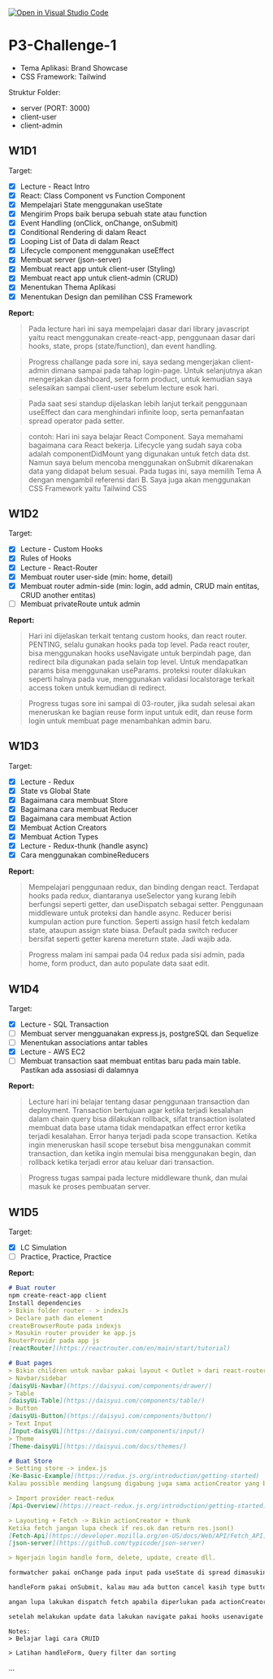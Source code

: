 [![Open in Visual Studio Code](https://classroom.github.com/assets/open-in-vscode-c66648af7eb3fe8bc4f294546bfd86ef473780cde1dea487d3c4ff354943c9ae.svg)](https://classroom.github.com/online_ide?assignment_repo_id=10471235&assignment_repo_type=AssignmentRepo)
# P3-Challenge-1

- Tema Aplikasi: Brand Showcase
- CSS Framework: Tailwind

Struktur Folder:

- server (PORT: 3000)
- client-user
- client-admin

## W1D1

Target:

- [x] Lecture - React Intro
- [x] React: Class Component vs Function Component
- [x] Mempelajari State menggunakan useState
- [x] Mengirim Props baik berupa sebuah state atau function
- [x] Event Handling (onClick, onChange, onSubmit)
- [x] Conditional Rendering di dalam React
- [x] Looping List of Data di dalam React
- [x] Lifecycle component menggunakan useEffect
- [x] Membuat server (json-server)
- [x] Membuat react app untuk client-user (Styling)
- [x] Membuat react app untuk client-admin (CRUD)
- [x] Menentukan Thema Aplikasi
- [x] Menentukan Design dan pemilihan CSS Framework

**Report:**

> Pada lecture hari ini saya mempelajari dasar dari library javascript yaitu react menggunakan create-react-app, penggunaan dasar dari hooks, state, props (state/function), dan event handling.

> Progress challange pada sore ini, saya sedang mengerjakan client-admin dimana sampai pada tahap login-page. Untuk selanjutnya akan mengerjakan dashboard, serta form product, untuk kemudian saya selesaikan sampai client-user sebelum lecture esok hari.

> Pada saat sesi standup dijelaskan lebih lanjut terkait penggunaan useEffect dan cara menghindari infinite loop, serta pemanfaatan spread operator pada setter.

> contoh: Hari ini saya belajar React Component. Saya memahami bagaimana cara React bekerja. Lifecycle yang sudah saya coba adalah componentDidMount yang digunakan untuk fetch data dst. Namun saya belum mencoba menggunakan onSubmit dikarenakan data yang didapat belum sesuai.
> Pada tugas ini, saya memilih Tema A dengan mengambil referensi dari B. Saya juga akan menggunakan CSS Framework yaitu Tailwind CSS

## W1D2

Target:

- [x] Lecture - Custom Hooks
- [x] Rules of Hooks
- [x] Lecture - React-Router
- [x] Membuat router user-side (min: home, detail)
- [x] Membuat router admin-side (min: login, add admin, CRUD main entitas, CRUD another entitas)
- [ ] Membuat privateRoute untuk admin

**Report:**

> Hari ini dijelaskan terkait tentang custom hooks, dan react router. PENTING, selalu gunakan hooks pada top level. Pada react router, bisa menggunakan hooks useNavigate untuk berpindah page, dan redirect bila digunakan pada selain top level. Untuk mendapatkan params bisa menggunakan useParams. proteksi router dilakukan seperti halnya pada vue, menggunakan validasi localstorage terkait access token untuk kemudian di redirect.

> Progress tugas sore ini sampai di 03-router, jika sudah selesai akan meneruskan ke bagian reuse form input untuk edit, dan reuse form login untuk membuat page menambahkan admin baru.

## W1D3

Target:

- [x] Lecture - Redux
- [x] State vs Global State
- [x] Bagaimana cara membuat Store
- [x] Bagaimana cara membuat Reducer
- [x] Bagaimana cara membuat Action
- [x] Membuat Action Creators
- [x] Membuat Action Types
- [x] Lecture - Redux-thunk (handle async)
- [x] Cara menggunakan combineReducers

**Report:**

> Mempelajari penggunaan redux, dan binding dengan react. Terdapat hooks pada redux, diantaranya useSelector yang kurang lebih berfungsi seperti getter, dan useDispatch sebagai setter. Penggunaan middleware untuk proteksi dan handle async. Reducer berisi kumpulan action pure function. Seperti assign hasil fetch kedalam state, ataupun assign state biasa. Default pada switch reducer bersifat seperti getter karena mereturn state. Jadi wajib ada.

> Progress malam ini sampai pada 04 redux pada sisi admin, pada home, form product, dan auto populate data saat edit.

## W1D4

Target:

- [x] Lecture - SQL Transaction
- [ ] Membuat server mengguanakan express.js, postgreSQL dan Sequelize
- [ ] Menentukan associations antar tables
- [x] Lecture - AWS EC2
- [ ] Membuat transaction saat membuat entitas baru pada main table. Pastikan ada assosiasi di dalamnya

**Report:**

> Lecture hari ini belajar tentang dasar penggunaan transaction dan deployment. Transaction bertujuan agar ketika terjadi kesalahan dalam chain query bisa dilakukan rollback, sifat transaction isolated membuat data base utama tidak mendapatkan effect error ketika terjadi kesalahan. Error hanya terjadi pada scope transaction. Ketika ingin meneruskan hasil scope tersebut bisa menggunakan commit transaction, dan ketika ingin memulai bisa menggunakan begin, dan rollback ketika terjadi error atau keluar dari transaction.

> Progress tugas sampai pada lecture middleware thunk, dan mulai masuk ke proses pembuatan server.

## W1D5

Target:

- [x] LC Simulation
- [ ] Practice, Practice, Practice

**Report:**
```md
# Buat router
npm create-react-app client
Install dependencies
> Bikin folder router - > indexJs
> Declare path dan element
createBrowserRoute pada indexjs
> Masukin router provider ke app.js
RouterProvidr pada app js
[reactRouter](https://reactrouter.com/en/main/start/tutorial)
```

```md
# Buat pages
> Bikin children untuk navbar pakai layout < Outlet > dari react-router
> Navbar/sidebar
[daisyUi-Navbar](https://daisyui.com/components/drawer/)
> Table
[daisyUi-Table](https://daisyui.com/components/table/)
> Button
[daisyUi-Button](https://daisyui.com/components/button/)
> Text Input
[Input-daisyUi](https://daisyui.com/components/input/)
> Theme
[Theme-daisyUi](https://daisyui.com/docs/themes/)
```

```md
# Buat Store
> Setting store -> index.js
[Ke-Basic-Example](https://redux.js.org/introduction/getting-started)
Kalau possible mending langsung digabung juga sama actionCreator yang bakal butuh thunk.

> Import provider react-redux
[Api-Overview](https://react-redux.js.org/introduction/getting-started)

> Layouting + Fetch -> Bikin actionCreator + thunk
Ketika fetch jangan lupa check if res.ok dan return res.json()
[Fetch-Api](https://developer.mozilla.org/en-US/docs/Web/API/Fetch_API)
[json-server](https://github.com/typicode/json-server)

> Ngerjain login handle form, delete, update, create dll.

formwatcher pakai onChange pada input pada useState di spread dimasukin ke useState / lokal dulu.

handleForm pakai onSubmit, kalau mau ada button cancel kasih type button biar ga ngesubmit. Functionya berisi dispatch useState lokal formWatcher.

angan lupa lakukan dispatch fetch apabila diperlukan pada actionCreator/thunk setelah melakukan delete/post/patch.

setelah melakukan update data lakukan navigate pakai hooks usenavigate ke halaman yang dituju.
```

```
Notes:
> Belajar lagi cara CRUID

> Latihan handleForm, Query filter dan sorting
```
...
